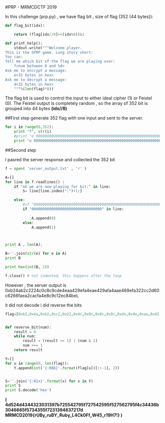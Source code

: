 #PRP - MRMCDCTF 2019


In this challenge (prp.py) , we have flag bit , size of flag (352 (44 bytes)): 
```python
def flag_bit(idx):

    return (flag[idx//8]>>(idx%8))&1


```
```python
def print_help():
    stdout.write("""Welcome player. 
This is the SPRP game. Long story short:
You can:
Tell me which bit of the flag we are playing over:
    f<num between 0 and %d>
Ask me to encrypt a message:
    e<32 bytes in hex>
Ask me to decrypt a message:
    d<32 bytes in hex>
    """%(len(flag)*8))

```

The flag bit is used to control the input to either ideal cipher (1) or Feistel (0). The Feistel output is completely random , so the array of 352 bit is grouped into 44 bytes __(idx//8)__ 


##First step
generate 352 flag with one input and sent to the server.
```python
for i in range(0,352):
	print "f", str(i)
	#print "e 0000000000000000000000000000000000000000000000000000000000000000"
	print "e 0000000000000000000000000000000000000000000000000000000000000001"
```
##Second step

I pasred the server response and collected the 352 bit 

```python
f = open( 'server_output.txt' , 'r' )

A=[]
for line in f.readlines() :
	if "ok we are now playing for bit:" in line:
		S= line[line.index(":")+1:]

	else:
		#if "0000000000000000000000000000000000000000000000000000000000000000" in line:
		if "00000000000000000000000000000000" in line:
			
			A.append(0)
		else:
			A.append(1)



print A , len(A);

B=''.join(str(e) for e in A)
print B

print hex(int(B, 2))

f.close() # not indented, this happens after the loop

```

However , the server output is 
0xb24ab2c2224c0c8c9cde4eaa429efa4eae429afa4aae469efa322cc2d60c6266faea2cacfa4e8c9c12ec84beL

it did not decode 
i did reverse the bits 

```python
flag=[0xb2,0x4a,0xb2,0xc2,0x22,0x4c,0x0c,0x8c,0x9c,0xde,0x4e,0xaa,0x42,0x9e,0xfa,0x4e,0xae,0x42,0x9a,0xfa,0x4a,0xae,0x46,0x9e,0xfa,0x32,0x2c,0xc2,0xd6,0x0c,0x62,0x66,0xfa,0xea,0x2c,0xac,0xfa,0x4e,0x8c,0x9c,0x12,0xec,0x84,0xbe]


def reverse_bit(num):
    result = 0
    while num:
        result = (result << 1) | (num & 1)
        num >>= 1
    return result

Y=[]
for u in range(0, len(flag)):
    Y.append(int('{:08b}'.format(flag[u])[::-1], 2))


S=''.join('{:02x}'.format(x) for x in Y)
print S
print S.decode('hex')
```
__(
4d524d4344323031397b725542795f727542595f527562795f4c34436b3046665f5734355f7231394837217d
MRMCD2019{rUBy_ruBY_Ruby_L4Ck0Ff_W45_r19H7!}
)__


